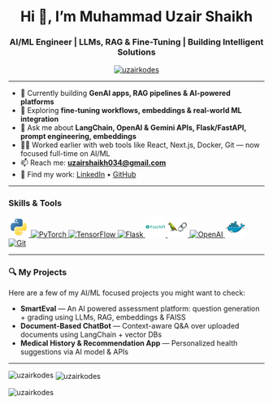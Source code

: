 <h1 align="center">Hi 👋, I’m Muhammad Uzair Shaikh</h1>
<h3 align="center">AI/ML Engineer | LLMs, RAG & Fine-Tuning | Building Intelligent Solutions</h3>

<p align="center">
  <a href="https://github.com/ryo-ma/github-profile-trophy">
    <img src="https://github-profile-trophy.vercel.app/?username=uzairkodes" alt="uzairkodes" />
  </a>
</p>

---

- 🔭 Currently building **GenAI apps, RAG pipelines & AI-powered platforms**  
- 🌱 Exploring **fine-tuning workflows, embeddings & real-world ML integration**  
- 💬 Ask me about **LangChain, OpenAI & Gemini APIs, Flask/FastAPI, prompt engineering, embeddings**  
- 👨‍💻 Worked earlier with web tools like React, Next.js, Docker, Git — now focused full-time on AI/ML  
- 📫 Reach me: **uzairshaikh034@gmail.com**  
- 📄 Find my work: [LinkedIn](https://www.linkedin.com/in/uzair-tech) • [GitHub](https://github.com/uzairkodes)

---

### Skills & Tools

<p align="left">
  <a href="https://www.python.org/" target="_blank" rel="noreferrer">
    <img src="https://raw.githubusercontent.com/devicons/devicon/master/icons/python/python-original.svg" alt="Python" width="40" height="40"/>
  </a>
  <a href="https://pytorch.org/" target="_blank" rel="noreferrer">
    <img src="https://www.vectorlogo.zone/logos/pytorch/pytorch-icon.svg" alt="PyTorch" width="40" height="40"/>
  </a>
  <a href="https://www.tensorflow.org/" target="_blank" rel="noreferrer">
    <img src="https://www.vectorlogo.zone/logos/tensorflow/tensorflow-icon.svg" alt="TensorFlow" width="40" height="40"/>
  </a>
  <a href="https://flask.palletsprojects.com/" target="_blank" rel="noreferrer">
    <img src="https://www.vectorlogo.zone/logos/pocoo_flask/pocoo_flask-icon.svg" alt="Flask" width="40" height="40"/>
  </a>
  <a href="https://fastapi.tiangolo.com/" target="_blank" rel="noreferrer">
    <img src="https://raw.githubusercontent.com/devicons/devicon/master/icons/fastapi/fastapi-original-wordmark.svg" alt="FastAPI" width="40" height="40"/>
  </a>
  <a href="https://www.langchain.com/" target="_blank" rel="noreferrer">
    <img src="https://raw.githubusercontent.com/devicons/devicon/master/icons/langchain/langchain-original.svg" alt="LangChain" width="40" height="40"/>
  </a>
  <a href="https://openai.com/" target="_blank" rel="noreferrer">
    <img src="https://raw.githubusercontent.com/devicons/devicon/master/icons/openai/openai-original.svg" alt="OpenAI" width="40" height="40"/>
  </a>
  <a href="https://www.docker.com/" target="_blank" rel="noreferrer">
    <img src="https://raw.githubusercontent.com/devicons/devicon/master/icons/docker/docker-original.svg" alt="Docker" width="40" height="40"/>
  </a>
  <a href="https://git-scm.com/" target="_blank" rel="noreferrer">
    <img src="https://www.vectorlogo.zone/logos/git-scm/git-scm-icon.svg" alt="Git" width="40" height="40"/>
  </a>
</p>

---

### 🔍 My Projects

Here are a few of my AI/ML focused projects you might want to check:

- **SmartEval** — An AI powered assessment platform: question generation + grading using LLMs, RAG, embeddings & FAISS  
- **Document-Based ChatBot** — Context-aware Q&A over uploaded documents using LangChain + vector DBs  
- **Medical History & Recommendation App** — Personalized health suggestions via AI model & APIs  

---

<p><img align="left" src="https://github-readme-stats.vercel.app/api/top-langs?username=uzairkodes&show_icons=true&locale=en&layout=compact" alt="uzairkodes" /></p>
<p>&nbsp;<img align="center" src="https://github-readme-stats.vercel.app/api?username=uzairkodes&show_icons=true&locale=en" alt="uzairkodes" /></p>
<p><img align="center" src="https://github-readme-streak-stats.herokuapp.com/?user=uzairkodes&" alt="uzairkodes" /></p>
